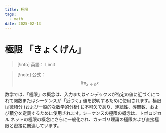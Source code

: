 ```yaml
---
title: 極限
tags: 
  - math
date: 2025-02-13
---
```

# 極限 「きょくげん」

> [!info] 英語：
> Limit

> [!note] 公式：
> $$\lim_{x \to n} x$$

数学では、「極限」の概念は、入力またはインデックスが特定の値に近づくにつれて関数またはシーケンスが「近づく」値を説明するために使用されます。極限は微積分 (および一般的な数学的分析) に不可欠であり、連続性、導関数、および積分を定義するために使用されます。シーケンスの極限の概念は、トポロジカル ネットの極限の概念にさらに一般化され、カテゴリ理論の極限および直接極限と密接に関連しています。